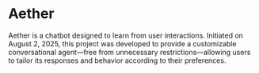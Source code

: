 # Aether
Aether is a chatbot designed to learn from user interactions. Initiated on August 2, 2025, this project was developed to provide a customizable conversational agent—free from unnecessary restrictions—allowing users to tailor its responses and behavior according to their preferences.
